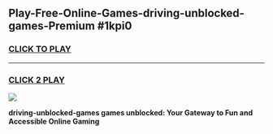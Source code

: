 
## Play-Free-Online-Games-driving-unblocked-games-Premium #1kpi0
<h3>
<a href="https://premium.freeplayer.one?title=driving-unblocked-games&ref=8M">CLICK TO PLAY</a></h3>
<hr>

<h3>
<a href="https://premium.freeplayer.one?title=driving-unblocked-games&ref=8M">CLICK 2 PLAY</a>
  
</h3>

<a href="https://premium.freeplayer.one?title=driving-unblocked-games&ref=8M"><img src="https://clearcache.store/games.png"></a>


**driving-unblocked-games games unblocked: Your Gateway to Fun and Accessible Online Gaming**
